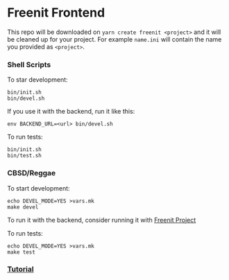 # Freenit Frontend

This repo will be downloaded on `yarn create freenit <project>` and it will be cleaned up for your project. For example `name.ini` will contain the name you provided as `<project>`.

### Shell Scripts
To star development:
```
bin/init.sh
bin/devel.sh
```
If you use it with the backend, run it like this:
```
env BACKEND_URL=<url> bin/devel.sh
```

To run tests:
```
bin/init.sh
bin/test.sh
```

### CBSD/Reggae
To start development:
```
echo DEVEL_MODE=YES >vars.mk
make devel
```
To run it with the backend, consider running it with [Freenit Project](https://github.com/freenit-framework/freenit)

To run tests:
```
echo DEVEL_MODE=YES >vars.mk
make test
```

### [Tutorial](https://github.com/freenit-framework/frontend-tutorial)
